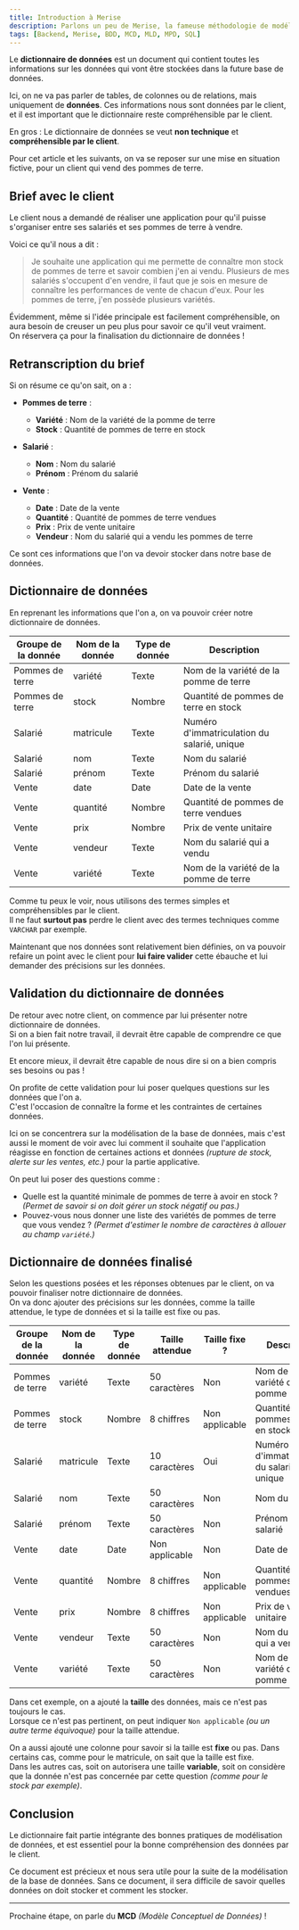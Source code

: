 ```yaml
---
title: Introduction à Merise
description: Parlons un peu de Merise, la fameuse méthodologie de modélisation pour la conception de bases de données.
tags: [Backend, Merise, BDD, MCD, MLD, MPD, SQL]
---
```


Le **dictionnaire de données** est un document qui contient toutes les informations sur les données qui vont être stockées dans la future base de données.

Ici, on ne va pas parler de tables, de colonnes ou de relations, mais uniquement de **données**. Ces informations nous sont données par le client, et il est important que le dictionnaire reste compréhensible par le client.

En gros : Le dictionnaire de données se veut **non technique** et **compréhensible par le client**.

Pour cet article et les suivants, on va se reposer sur une mise en situation fictive, pour un client qui vend des pommes de terre.

## Brief avec le client

Le client nous a demandé de réaliser une application pour qu'il puisse s'organiser entre ses salariés et ses pommes de terre à vendre.

Voici ce qu'il nous a dit :

> Je souhaite une application qui me permette de connaître mon stock de pommes de terre et savoir combien j'en ai vendu. Plusieurs de mes salariés s'occupent d'en vendre, il faut que je sois en mesure de connaître les performances de vente de chacun d'eux. Pour les pommes de terre, j'en possède plusieurs variétés.

Évidemment, même si l'idée principale est facilement compréhensible, on aura besoin de creuser un peu plus pour savoir ce qu'il veut vraiment.  
On réservera ça pour la finalisation du dictionnaire de données !

## Retranscription du brief

Si on résume ce qu'on sait, on a :

- **Pommes de terre** :

  - **Variété** : Nom de la variété de la pomme de terre
  - **Stock** : Quantité de pommes de terre en stock

- **Salarié** :

  - **Nom** : Nom du salarié
  - **Prénom** : Prénom du salarié

- **Vente** :
  - **Date** : Date de la vente
  - **Quantité** : Quantité de pommes de terre vendues
  - **Prix** : Prix de vente unitaire
  - **Vendeur** : Nom du salarié qui a vendu les pommes de terre

Ce sont ces informations que l'on va devoir stocker dans notre base de données.

## Dictionnaire de données

En reprenant les informations que l'on a, on va pouvoir créer notre dictionnaire de données.

| Groupe de la donnée | Nom de la donnée | Type de donnée | Description                                 |
| ------------------- | ---------------- | -------------- | ------------------------------------------- |
| Pommes de terre     | variété          | Texte          | Nom de la variété de la pomme de terre      |
| Pommes de terre     | stock            | Nombre         | Quantité de pommes de terre en stock        |
| Salarié             | matricule        | Texte          | Numéro d'immatriculation du salarié, unique |
| Salarié             | nom              | Texte          | Nom du salarié                              |
| Salarié             | prénom           | Texte          | Prénom du salarié                           |
| Vente               | date             | Date           | Date de la vente                            |
| Vente               | quantité         | Nombre         | Quantité de pommes de terre vendues         |
| Vente               | prix             | Nombre         | Prix de vente unitaire                      |
| Vente               | vendeur          | Texte          | Nom du salarié qui a vendu                  |
| Vente               | variété          | Texte          | Nom de la variété de la pomme de terre      |

Comme tu peux le voir, nous utilisons des termes simples et compréhensibles par le client.  
Il ne faut **surtout pas** perdre le client avec des termes techniques comme `VARCHAR` par exemple.

Maintenant que nos données sont relativement bien définies, on va pouvoir refaire un point avec le client pour **lui faire valider** cette ébauche et lui demander des précisions sur les données.

## Validation du dictionnaire de données

De retour avec notre client, on commence par lui présenter notre dictionnaire de données.  
Si on a bien fait notre travail, il devrait être capable de comprendre ce que l'on lui présente.

Et encore mieux, il devrait être capable de nous dire si on a bien compris ses besoins ou pas !

On profite de cette validation pour lui poser quelques questions sur les données que l'on a.  
C'est l'occasion de connaître la forme et les contraintes de certaines données.

Ici on se concentrera sur la modélisation de la base de données, mais c'est aussi le moment de voir avec lui comment il souhaite que l'application réagisse en fonction de certaines actions et données _(rupture de stock, alerte sur les ventes, etc.)_ pour la partie applicative.

On peut lui poser des questions comme :

- Quelle est la quantité minimale de pommes de terre à avoir en stock ? _(Permet de savoir si on doit gérer un stock négatif ou pas.)_
- Pouvez-vous nous donner une liste des variétés de pommes de terre que vous vendez ? _(Permet d'estimer le nombre de caractères à allouer au champ `variété`.)_

## Dictionnaire de données finalisé

Selon les questions posées et les réponses obtenues par le client, on va pouvoir finaliser notre dictionnaire de données.  
On va donc ajouter des précisions sur les données, comme la taille attendue, le type de données et si la taille est fixe ou pas.

| Groupe de la donnée | Nom de la donnée | Type de donnée | Taille attendue | Taille fixe ?  | Description                                 |
| ------------------- | ---------------- | -------------- | --------------- | -------------- | ------------------------------------------- |
| Pommes de terre     | variété          | Texte          | 50 caractères   | Non            | Nom de la variété de la pomme de terre      |
| Pommes de terre     | stock            | Nombre         | 8 chiffres      | Non applicable | Quantité de pommes de terre en stock        |
| Salarié             | matricule        | Texte          | 10 caractères   | Oui            | Numéro d'immatriculation du salarié, unique |
| Salarié             | nom              | Texte          | 50 caractères   | Non            | Nom du salarié                              |
| Salarié             | prénom           | Texte          | 50 caractères   | Non            | Prénom du salarié                           |
| Vente               | date             | Date           | Non applicable  | Non            | Date de la vente                            |
| Vente               | quantité         | Nombre         | 8 chiffres      | Non applicable | Quantité de pommes de terre vendues         |
| Vente               | prix             | Nombre         | 8 chiffres      | Non applicable | Prix de vente unitaire                      |
| Vente               | vendeur          | Texte          | 50 caractères   | Non            | Nom du salarié qui a vendu                  |
| Vente               | variété          | Texte          | 50 caractères   | Non            | Nom de la variété de la pomme de terre      |

Dans cet exemple, on a ajouté la **taille** des données, mais ce n'est pas toujours le cas.  
Lorsque ce n'est pas pertinent, on peut indiquer `Non applicable` _(ou un autre terme équivoque)_ pour la taille attendue.

On a aussi ajouté une colonne pour savoir si la taille est **fixe** ou pas. Dans certains cas, comme pour le matricule, on sait que la taille est fixe.  
Dans les autres cas, soit on autorisera une taille **variable**, soit on considère que la donnée n'est pas concernée par cette question _(comme pour le stock par exemple)_.

## Conclusion

Le dictionnaire fait partie intégrante des bonnes pratiques de modélisation de données, et est essentiel pour la bonne compréhension des données par le client.

Ce document est précieux et nous sera utile pour la suite de la modélisation de la base de données. Sans ce document, il sera difficile de savoir quelles données on doit stocker et comment les stocker.

---

Prochaine étape, on parle du **MCD** _(Modèle Conceptuel de Données)_ !
